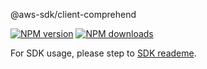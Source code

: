 @aws-sdk/client-comprehend

[![NPM version](https://img.shields.io/npm/v/@aws-sdk/client-comprehend/preview.svg)](https://www.npmjs.com/package/@aws-sdk/client-comprehend)
[![NPM downloads](https://img.shields.io/npm/dm/@aws-sdk/client-comprehend.svg)](https://www.npmjs.com/package/@aws-sdk/client-comprehend)

For SDK usage, please step to [SDK reademe](https://github.com/aws/aws-sdk-js-v3).
